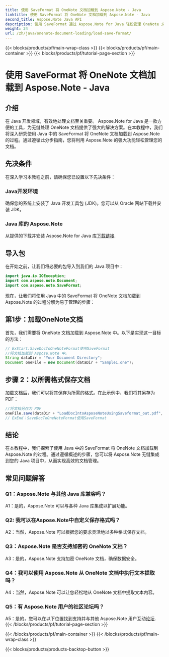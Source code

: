 ```yaml
---
title: 使用 SaveFormat 将 OneNote 文档加载到 Aspose.Note - Java
linktitle: 使用 SaveFormat 将 OneNote 文档加载到 Aspose.Note - Java
second_title: Aspose.Note Java API
description: 使用 SaveFormat 通过 Aspose.Note for Java 轻松管理 OneNote 文档。使用 Aspose.Note 无缝增强您的 Java 文档处理能力。
weight: 24
url: /zh/java/onenote-document-loading/load-save-format/
---
```


{{< blocks/products/pf/main-wrap-class >}}
{{< blocks/products/pf/main-container >}}
{{< blocks/products/pf/tutorial-page-section >}}

# 使用 SaveFormat 将 OneNote 文档加载到 Aspose.Note - Java

## 介绍

在 Java 开发领域，有效地处理文档至关重要。 Aspose.Note for Java 是一款方便的工具，为无缝处理 OneNote 文档提供了强大的解决方案。在本教程中，我们将深入研究使用 Java 中的 SaveFormat 将 OneNote 文档加载到 Aspose.Note 的过程。通过遵循此分步指南，您将利用 Aspose.Note 的强大功能轻松管理您的文档。

## 先决条件

在深入学习本教程之前，请确保您已设置以下先决条件：

### Java开发环境

确保您的系统上安装了 Java 开发工具包 (JDK)。您可以从 Oracle 网站下载并安装 JDK。

### Java 库的 Aspose.Note

从提供的下载并安装 Aspose.Note for Java 库[下载链接](https://releases.aspose.com/note/java/).

## 导入包

在开始之前，让我们将必要的包导入到我们的 Java 项目中：

```java
import java.io.IOException;
import com.aspose.note.Document;
import com.aspose.note.SaveFormat;
```

现在，让我们将使用 Java 中的 SaveFormat 将 OneNote 文档加载到 Aspose.Note 的过程分解为易于管理的步骤：

## 第1步：加载OneNote文档

首先，我们需要将 OneNote 文档加载到 Aspose.Note 中。以下是实现这一目标的方法：

```java
// ExStart:SaveDocToOneNoteFormat使用SaveFormat
//将文档加载到 Aspose.Note 中。
String dataDir = "Your Document Directory";
Document oneFile = new Document(dataDir + "Sample1.one");
```

## 步骤 2：以所需格式保存文档

加载文档后，我们可以将其保存为所需的格式。在此示例中，我们将其另存为 PDF：

```java
//将文档另存为 PDF
oneFile.save(dataDir + "LoadDocIntoAsposeNoteUsingSaveformat_out.pdf", SaveFormat.Pdf);
// ExEnd：SaveDocToOneNoteFormat使用SaveFormat
```

## 结论

在本教程中，我们探索了使用 Java 中的 SaveFormat 将 OneNote 文档加载到 Aspose.Note 的过程。通过遵循概述的步骤，您可以将 Aspose.Note 无缝集成到您的 Java 项目中，从而实现高效的文档管理。

## 常见问题解答

### Q1：Aspose.Note 与其他 Java 库兼容吗？

A1：是的，Aspose.Note 可以与各种 Java 库集成以扩展功能。

### Q2: 我可以在Aspose.Note中自定义保存格式吗？

A2：当然，Aspose.Note 可以根据您的要求灵活地以多种格式保存文档。

### Q3：Aspose.Note 是否支持加密的 OneNote 文档？

A3：是的，Aspose.Note 支持加密 OneNote 文档，确保数据安全。

### Q4：我可以使用 Aspose.Note 从 OneNote 文档中执行文本提取吗？

A4：当然，Aspose.Note 可以让您轻松地从 OneNote 文档中提取文本内容。

### Q5：有 Aspose.Note 用户的社区论坛吗？

 A5：是的，您可以在以下位置找到支持并与其他 Aspose.Note 用户互动[论坛](https://forum.aspose.com/c/note/28).
{{< /blocks/products/pf/tutorial-page-section >}}

{{< /blocks/products/pf/main-container >}}
{{< /blocks/products/pf/main-wrap-class >}}

{{< blocks/products/products-backtop-button >}}
